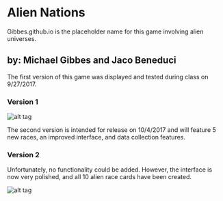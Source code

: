# Alien Nations
Gibbes.github.io is the placeholder name for this game involving alien universes. 
## by: Michael Gibbes and Jaco Beneduci

The first version of this game was displayed and tested during class on 9/27/2017.

### Version 1

![alt tag](https://raw.githubusercontent.com/Gibbes/Gibbes.github.io/master/img/website_v1.png)

The second version is intended for release on 10/4/2017 and will feature 5 new races, an improved interface, and data collection features.

### Version 2

Unfortunately, no functionality could be added. However, the interface is now very polished, and all 10 alien race cards have been created.

![alt tag](https://raw.githubusercontent.com/Gibbes/Gibbes.github.io/master/img/website_v2.png)
